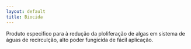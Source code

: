 ```yaml
---
layout: default
title: Biocida
---
```


Produto especifico para à redução da ploliferação de algas em sistema de águas de recirculção, alto poder fungicida de fácil aplicação.


